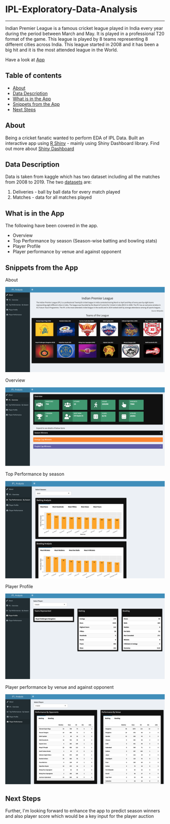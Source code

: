 # IPL-Exploratory-Data-Analysis
----

Indian Premier League is a famous cricket league played in India every year during the period between March and May. It is played in a professional T20 format of the game. This league is played by 8 teams representing 8 different cities across India. This league started in 2008 and it has been a big hit and it is the most attended league in the World.

Have a look at [App](https://shilpabhat.shinyapps.io/ipldata/)

## Table of contents
* [About](#about)
* [Data Description](#data-description)
* [What is in the App](#what-is-in-the-app)
* [Snippets from the App](#snippets-from-the-app)
* [Next Steps](#next-steps)

## About

Being a cricket fanatic wanted to perform EDA of IPL Data.
Built an interactive app using [R Shiny](https://shiny.rstudio.com/) - mainly using Shiny Dashboard library. Find out more about [Shiny Dashboard](http://rstudio.github.io/shinydashboard/) 

## Data Description
Data is taken from kaggle which has two dataset including all the matches from 2008 to 2019. 
The two [datasets](https://github.com/ShilpaPBhat/IPL-Exploratory-Data-Analysis/tree/master/data_code) are:
  1. Deliveries - ball by ball data for every match played
  2. Matches - data for all matches played

## What is in the App
The following have been covered in the app.
* Overview
* Top Performance by season (Season-wise batting and bowling stats)
* Player Profile
* Player performance by venue and against opponent
    
## Snippets from the App

About

![Screenshot](/img/Screen%20Shot%202020-02-22%20at%208.41.27%20PM.png)

Overview

![Screenshot](/img/Screen%20Shot%202020-02-22%20at%208.41.41%20PM.png)

Top Performance by season

![Screenshot](/img/Screen%20Shot%202020-02-22%20at%208.41.52%20PM.png)

Player Profile

![Screenshot](/img/Screen%20Shot%202020-02-22%20at%208.42.18%20PM.png)

Player performance by venue and against opponent

![Screenshot](/img/Screen%20Shot%202020-02-22%20at%208.42.30%20PM.png)

## Next Steps
Further, I'm looking forward to enhance the app to predict season winners and also player score which would be a key input for the player auction




